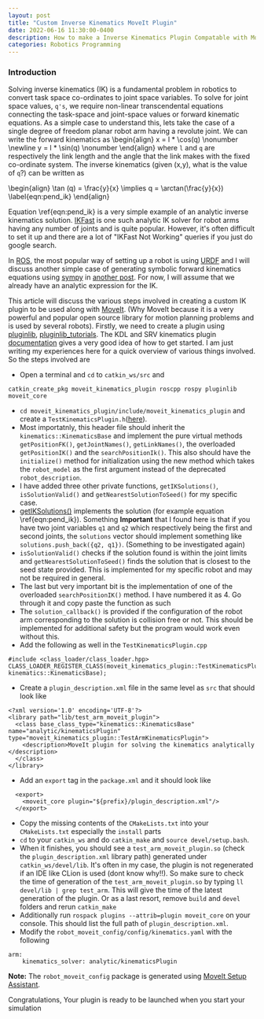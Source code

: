 ```yaml
---
layout: post
title: "Custom Inverse Kinematics MoveIt Plugin"
date: 2022-06-16 11:30:00-0400
description: How to make a Inverse Kinematics Plugin Compatable with MoveIt
categories: Robotics Programming
---
```

### Introduction

Solving inverse kinematics (IK) is a fundamental problem in robotics to convert task space co-ordinates to joint space variables. To solve for joint space values, `q's`, we require non-linear transcendental equations connecting the task-space and joint-space values or forward kinematic equations. As a simple case to understand this, lets take the case of a single degree of freedom planar robot arm having a revolute joint. We can write the forward kinematics as
\begin{align}
    x = l * \cos(q) \nonumber \newline
    y = l * \sin(q) \nonumber
\end{align}
where `l` and `q` are respectively the link length and the angle that the link makes with the fixed co-ordinate system. The inverse kinematics (given (x,y), what is the value of `q`?) can be written as 

\begin{align}
    \tan (q) = \frac{y}{x} \implies q = \arctan(\frac{y}{x})
    \label{eqn:pend_ik}
\end{align}

Equation \ref{eqn:pend_ik} is a very simple example of an analytic inverse kinematics solution. [IKFast](http://openrave.org/docs/0.8.2/openravepy/ikfast/) is one such analytic IK solver for robot arms having any number of joints and is quite popular. However, it's often difficult to set it up and there are a lot of "IKFast Not Working" queries if you just do google search. 

In [ROS](https://www.ros.org/), the most popular way of setting up a robot is using [URDF](http://wiki.ros.org/urdf/Tutorials) and I will discuss another simple case of generating symbolic forward kinematics equations using [sympy](https://www.sympy.org/en/index.html) in [another post](/blog/2022/Generating_Symbolic_Expression_for_Forward_Kinematics/). For now, I will assume that we already have an analytic expression for the IK.

This article will discuss the various steps involved in creating a custom IK plugin to be used along with [MoveIt](https://moveit.ros.org/). (Why MoveIt because it is a very powerful and popular open source library for motion planning problems and is used by several robots). Firstly, we need to create a plugin using [pluginlib](http://wiki.ros.org/pluginlib), [pluginlib_tutorials](http://wiki.ros.org/pluginlib/Tutorials/Writing%20and%20Using%20a%20Simple%20Plugin). The KDL and SRV kinematics plugin [documentation](https://moveit.ros.org/documentation/plugins/#kinematicsbase) gives a very good idea of how to get started. I am just writing my experiences here for a quick overview of various things involved. So the steps involved are
* Open a terminal and `cd` to `catkin_ws/src` and 
```
catkin_create_pkg moveit_kinematics_plugin roscpp rospy pluginlib moveit_core
```
* `cd moveit_kinematics_plugin/include/moveit_kinematics_plugin` and create a `TestKinematicsPlugin.h`([here](https://github.com/ashBabu/moveit_kinematics_plugin/blob/master/include/moveit_kinematics_plugin/TestKinematicsPlugin.h)). 
* Most importatnly, this header file should inherit the `kinematics::KinematicsBase` and implement the pure virtual methods `getPositionFK()`, `getJointNames()`, `getLinkNames()`, the overloaded `getPositionIK()` and the `searchPositionIk()`. This also should have the `initialize()` method for initialization using the new method which takes the `robot_model` as the first argument instead of the deprecated `robot_description`.
* I have added three other private functions, `getIKSolutions()`, `isSolutionValid()` and `getNearestSolutionToSeed()` for my specific case. 
* [getIKSolutions()](https://github.com/ashBabu/moveit_kinematics_plugin/blob/master/src/TestKinematicsPlugin.cpp#L188) implements the solution (for example equation \ref{eqn:pend_ik}). Something **Important** that I found here is that if you have two joint variables `q1` and `q2` which respectively being the first and second joints, the `solutions` vector should implement something like  `solutions.push_back({q2, q1})`. (Something to be investigated again)
* `isSolutionValid()` checks if the solution found is within the joint limits and `getNearestSolutionToSeed()` finds the solution that is closest to the seed state provided. This is implemented for my specific robot and may not be required in general.
* The last but very important bit is the implementation of one of the overloaded `searchPositionIK()` method. I have numbered it as 4. Go through it and copy paste the function as such
* The `solution_callback()` is provided if the configuration of the robot arm corresponding to the solution is collision free or not. This should be implemented for additional safety but the program would work even without this.
* Add the following as well in the `TestKinematicsPlugin.cpp`
```
#include <class_loader/class_loader.hpp>
CLASS_LOADER_REGISTER_CLASS(moveit_kinematics_plugin::TestKinematicsPlugin, kinematics::KinematicsBase);
```
* Create a `plugin_description.xml` file in the same level as `src` that should look like 

```
<?xml version='1.0' encoding='UTF-8'?>
<library path="lib/test_arm_moveit_plugin">
  <class base_class_type="kinematics::KinematicsBase" name="analytic/kinematicsPlugin" type="moveit_kinematics_plugin::TestArmKinematicsPlugin">
    <description>MoveIt plugin for solving the kinematics analytically </description>
  </class>
</library>
```
* Add an `export` tag in the `package.xml` and it should look like
```
  <export>
    <moveit_core plugin="${prefix}/plugin_description.xml"/>
  </export>
```
* Copy the missing contents of the `CMakeLists.txt` into your `CMakeLists.txt` especially the `install` parts
* `cd` to your `catkin_ws` and do `catkin_make` and `source devel/setup.bash`.
* When it finishes, you should see a `test_arm_moveit_plugin.so` (check the `plugin_description.xml` library path) generated under `catkin_ws/devel/lib`. It's often in my case, the plugin is not regenerated if an IDE like CLion is used (dont know why!!). So make sure to check the time of generation of the `test_arm_moveit_plugin.so` by typing `ll devel/lib | grep test_arm`. This will give the time of the latest generation of the plugin. Or as a last resort, remove `build` and `devel` folders and rerun `catkin_make`
* Additionally run `rospack plugins --attrib=plugin moveit_core` on your console. This should list the full path of `plugin_description.xml`. 
* Modify the `robot_moveit_config/config/kinematics.yaml` with the following
```
arm:
    kinematics_solver: analytic/kinematicsPlugin
```
**Note:** The `robot_moveit_config` package is generated using [MoveIt Setup Assistant](http://docs.ros.org/en/melodic/api/moveit_tutorials/html/doc/setup_assistant/setup_assistant_tutorial.html?highlight=setup%20assistant). 

Congratulations, Your plugin is ready to be launched when you start your simulation